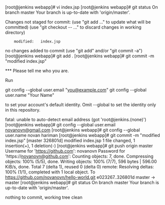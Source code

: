 [root@jenkins webapp]# vi index.jsp
[root@jenkins webapp]# git status
On branch master
Your branch is up-to-date with 'origin/master'.

Changes not staged for commit:
  (use "git add <file>..." to update what will be committed)
  (use "git checkout -- <file>..." to discard changes in working directory)

        modified:   index.jsp

no changes added to commit (use "git add" and/or "git commit -a")
[root@jenkins webapp]# git add .
[root@jenkins webapp]# git commit -m "modified index.jsp"

*** Please tell me who you are.

Run

  git config --global user.email "you@example.com"
  git config --global user.name "Your Name"

to set your account's default identity.
Omit --global to set the identity only in this repository.

fatal: unable to auto-detect email address (got 'root@jenkins.(none)')
[root@jenkins webapp]# git config --global user.email novanovn@gmail.com
[root@jenkins webapp]# git config --global user.name novan hariman
[root@jenkins webapp]# git commit -m "modified index.jsp"
[master 326801d] modified index.jsp
 1 file changed, 1 insertion(+), 1 deletion(-)
[root@jenkins webapp]# git push origin master
Username for 'https://github.com': novanovn
Password for 'https://novanovn@github.com':
Counting objects: 7, done.
Compressing objects: 100% (5/5), done.
Writing objects: 100% (7/7), 596 bytes | 596.00 KiB/s, done.
Total 7 (delta 1), reused 0 (delta 0)
remote: Resolving deltas: 100% (1/1), completed with 1 local object.
To https://github.com/novanovn/hello-world.git
   e023267..326801d  master -> master
[root@jenkins webapp]# git status
On branch master
Your branch is up-to-date with 'origin/master'.

nothing to commit, working tree clean
